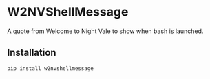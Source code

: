 # W2NVShellMessage
A quote from Welcome to Night Vale to show when bash is launched.

## Installation
```bash
pip install w2nvshellmessage
```
